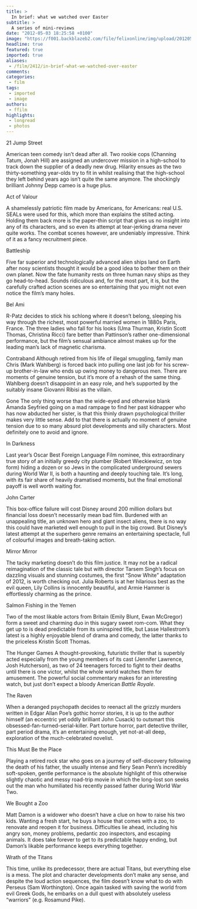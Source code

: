 ```yaml
---
title: >
  In brief: what we watched over Easter
subtitle: >
  A series of mini-reviews
date: "2012-05-03 18:25:58 +0100"
image: "https://f001.backblazeb2.com/file/felixonline/img/upload/201205031926-ams111-21-jump-street-007.jpg"
headline: true
featured: true
imported: true
aliases:
 - /film/2412/in-brief-what-we-watched-over-easter
comments:
categories:
 - film
tags:
 - imported
 - image
authors:
 - ffilm
highlights:
 - longread
 - photos
---
```


21 Jump Street

American teen comedy isn’t dead after all. Two rookie cops (Channing Tatum, Jonah Hill) are assigned an undercover mission in a high-school to track down the supplier of a deadly new drug. Hilarity ensues as the two thirty-something year-olds try to fit in whilst realising that the high-school they left behind years ago isn’t quite the same anymore. The shockingly brilliant Johnny Depp cameo is a huge plus.

Act of Valour

A shamelessly patriotic film made by Americans, for Americans: real U.S. SEALs were used for this, which more than explains the stilted acting. Holding them back more is the paper-thin script that gives us no insight into any of its characters, and so even its attempt at tear-jerking drama never quite works. The combat scenes however, are undeniably impressive. Think of it as a fancy recruitment piece.

Battleship

Five far superior and technologically advanced alien ships land on Earth after nosy scientists thought it would be a good idea to bother them on their own planet. Now the fate humanity rests on three human navy ships as they go head-to-head. Sounds ridiculous and, for the most part, it is, but the carefully crafted action scenes are so entertaining that you might not even notice the film’s many holes.

Bel Ami

R-Patz decides to stick his schlong where it doesn’t belong, sleeping his way through the richest, most powerful married women in 1880s Paris, France. The three ladies who fall for his looks (Uma Thurman, Kristin Scott Thomas, Christina Ricci) fare better than Pattinson’s rather one-dimensional performance, but the film’s sensual ambiance almost makes up for the leading man’s lack of magnetic charisma.

Contraband
 Although retired from his life of illegal smuggling, family man Chris (Mark Wahlberg) is forced back into pulling one last job for his screw-up brother-in-law who ends up owing money to dangerous men. There are moments of genuine tension, but it’s more of a rehash of the same thing. Wahlberg doesn’t disappoint in an easy role, and he’s supported by the suitably insane Giovanni Ribisi as the villain.

Gone
 The only thing worse than the wide-eyed and otherwise blank Amanda Seyfried going on a mad rampage to find her past kidnapper who has now abducted her sister, is that this thinly drawn psychological thriller makes very little sense. Add to that there is actually no moment of genuine tension due to so many absurd plot developments and silly characters. Most definitely one to avoid and ignore.

In Darkness

Last year’s Oscar Best Foreign Language Film nominee, this extraordinary true story of an initially greedy city plumber (Robert Wieckiewicz, on top form) hiding a dozen or so Jews in the complicated underground sewers during World War II, is both a haunting and deeply touching tale. It’s long, with its fair share of heavily dramatised moments, but the final emotional payoff is well worth waiting for.

John Carter

This box-office failure will cost Disney around 200 million dollars but financial loss doesn’t necessarily mean bad film. Burdened with an unappealing title, an unknown hero and giant insect aliens, there is no way this could have marketed well enough to pull in the big crowd. But Disney’s latest attempt at the superhero genre remains an entertaining spectacle, full of colourful images and breath-taking action.

Mirror Mirror

The tacky marketing doesn’t do this film justice. It may not be a radical reimagination of the classic tale but with director Tarsem Singh’s focus on dazzling visuals and stunning costumes, the first “Snow White” adaptation of 2012, is worth checking out. Julia Roberts is at her hilarious best as the evil queen, Lily Collins is innocently beautiful, and Armie Hammer is effortlessly charming as the prince.

Salmon Fishing in the Yemen

Two of the most likable actors from Britain (Emily Blunt, Ewan McGregor) form a sweet and charming duo in this sugary sweet rom-com. What they get up to is dead predictable from its uninspired title, but Lasse Hallestrom’s latest is a highly enjoyable blend of drama and comedy, the latter thanks to the priceless Kristin Scott Thomas.

The Hunger Games
 A thought-provoking, futuristic thriller that is superbly acted especially from the young members of its cast (Jennifer Lawrence, Josh Hutcherson), as two of 24 teenagers forced to fight to their deaths until there is one victor, whilst the whole world watches them for amusement. The powerful social commentary makes for an interesting watch, but just don’t expect a bloody American _Battle Royale_.

The Raven

When a deranged psychopath decides to reenact all the grizzly murders written in Edgar Allan Poe’s gothic horror stories, it is up to the author himself (an eccentric yet oddly brilliant John Cusack) to outsmart this obsessed-fan-turned-serial-killer. Part torture horror, part detective thriller, part period drama, it’s an entertaining enough, yet not-at-all deep, exploration of the much-celebrated novelist.

This Must Be the Place

Playing a retired rock star who goes on a journey of self-discovery following the death of his father, the usually intense and fiery Sean Penn’s incredibly soft-spoken, gentle performance is the absolute highlight of this otherwise slightly chaotic and messy road-trip movie in which the long-lost son seeks out the man who humiliated his recently passed father during World War Two.

We Bought a Zoo

Matt Damon is a widower who doesn’t have a clue on how to raise his two kids. Wanting a fresh start, he buys a house that comes with a zoo, to renovate and reopen it for business. Difficulties lie ahead, including his angry son, money problems, pedantic zoo inspectors, and escaping animals. It does take forever to get to its predictable happy ending, but Damon’s likable performance keeps everything together.

Wrath of the Titans

This time, unlike its predecessor, there are actual Titans, but everything else is a mess. The plot and character developments don’t make any sense, and despite the loud action sequences, the film doesn’t know what to do with Perseus (Sam Worthington). Once again tasked with saving the world from evil Greek Gods, he embarks on a dull quest with absolutely useless “warriors” (e.g. Rosamund Pike).
